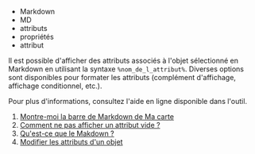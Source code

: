 - Markdown
- MD
- attributs
- propriétés
- attribut

Il est possible d'afficher des attributs associés à l'objet sélectionné en Markdown en utilisant la syntaxe `%nom_de_l_attribut%`.
Diverses options sont disponibles pour formater les attributs (complément d'affichage, affichage conditionnel, etc.).

Pour plus d'informations, consultez l'aide en ligne disponible dans l'outil.

1. [Montre-moi la barre de Markdown de Ma carte](./la_barre_de_Markdown_de_Ma_carte.md)
1. [Comment ne pas afficher un attribut vide ?](./Comment_ne_pas_afficher_un_attribut_vide.md)
1. [Qu'est-ce que le Makdown ?](./markdown.md)
1. [Modifier les attributs d'un objet](../mceditor/Comment_ajouter_des_attributs_à_un_objet.md)
